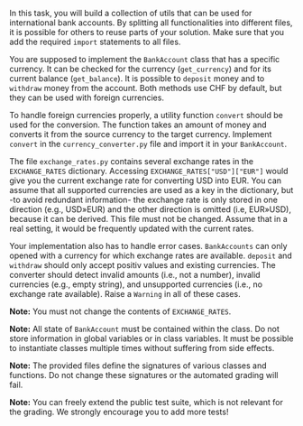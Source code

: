 In this task, you will build a collection of utils that can be used for international bank accounts. By splitting all functionalities into different files, it is possible for others to reuse parts of your solution. Make sure that you add the required `import` statements to all files.

You are supposed to implement the `BankAccount` class that has a specific currency. It can be checked for the currency (`get_currency`) and for its current balance (`get_balance`). It is possible to `deposit` money and to `withdraw` money from the account. Both methods use CHF by default, but they can be used with foreign currencies.

To handle foreign currencies properly, a utility function `convert` should be used for the conversion. The function takes an amount of money and converts it from the source currency to the target currency. Implement `convert` in the `currency_converter.py` file and import it in your `BankAccount`.

The file `exchange_rates.py` contains several exchange rates in the `EXCHANGE_RATES` dictionary.  Accessing `EXCHANGE_RATES["USD"]["EUR"]` would give you the current exchange rate for converting USD into EUR. You can assume that all supported currencies are used as a key in the dictionary, but -to avoid redundant information- the exchange rate is only stored in one direction (e.g., USD»EUR) and the other direction is omitted (i.e, EUR»USD), because it can be derived. This file must not be changed. Assume that in a real setting, it would be frequently updated with the current rates.

Your implementation also has to handle error cases. `BankAccounts` can only opened with a currency for which exchange rates are available. `deposit` and `withdraw` should only accept positiv values and existing currencies. The converter should detect invalid amounts (i.e., not a number), invalid currencies (e.g., empty string), and unsupported currencies (i.e., no exchange rate available). Raise a `Warning` in all of these cases.

**Note:** You must not change the contents of `EXCHANGE_RATES`.

**Note:** All state of `BankAccount` must be contained within the class. Do not store information in global variables or in class variables. It must be possible to instantiate classes multiple times without suffering from side effects.

**Note:** The provided files define the signatures of various classes and functions. Do not change these signatures or the automated grading will fail.

**Note:** You can freely extend the public test suite, which is not relevant for the grading. We strongly encourage you to add more tests!
